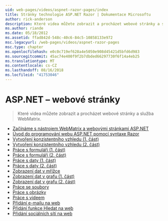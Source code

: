 ```yaml
---
uid: web-pages/videos/aspnet-razor-pages/index
title: Stránky technologie ASP.NET Razor | Dokumentace Microsoftu
author: rick-anderson
description: Které videa můžete zobrazit a procházet webové stránky a služba WebMatrix.
ms.author: riande
ms.date: 05/18/2012
ms.assetid: ffad842d-548c-40c6-84c5-10858133e972
msc.legacyurl: /web-pages/videos/aspnet-razor-pages
msc.type: chapter
ms.openlocfilehash: e0c0c719ef628a4e5050e908d45421d5bfd6d983
ms.sourcegitcommit: 45ac74e400f9f2b7dbded66297730f6f14a4eb25
ms.translationtype: MT
ms.contentlocale: cs-CZ
ms.lasthandoff: 08/16/2018
ms.locfileid: "41753046"
---
```

<a name="aspnet-web-pages"></a>ASP.NET – webové stránky
=================
> Které videa můžete zobrazit a procházet webové stránky a služba WebMatrix.


- [Začínáme s nástrojem WebMatrix a webovými stránkami ASP.NET](getting-started-with-webmatrix-and-aspnet-web-pages.md)
- [Úvod do programování webu ASP.NET pomocí syntaxe Razor](introduction-to-aspnet-web-programming-using-the-razor-syntax.md)
- [Vytvoření konzistentního vzhledu (1. část)](creating-a-consistent-look-part-1.md)
- [Vytvoření konzistentního vzhledu (2. část)](creating-a-consistent-look-part-2.md)
- [Práce s formuláři (1. část)](working-with-forms-part-1.md)
- [Práce s formuláři (2. část)](working-with-forms-part-2.md)
- [Práce s daty (1. část)](working-with-data-part-1.md)
- [Práce s daty (2. část)](working-with-data-part-2.md)
- [Zobrazení dat v mřížce](displaying-data-in-a-grid.md)
- [Zobrazení dat v grafu (1. část)](displaying-data-in-a-chart-part-1.md)
- [Zobrazení dat v grafu (2. část)](displaying-data-in-a-chart-part-2.md)
- [Práce se soubory](working-with-files.md)
- [Práce s obrázky](working-with-images.md)
- [Práce s videem](working-with-video.md)
- [Přidání e-mailu na web](adding-email-to-your-web-site.md)
- [Přidání funkce Hledat na web](adding-search-to-your-web-site.md)
- [Přidání sociálních sítí na web](adding-social-networking-to-your-website.md)
